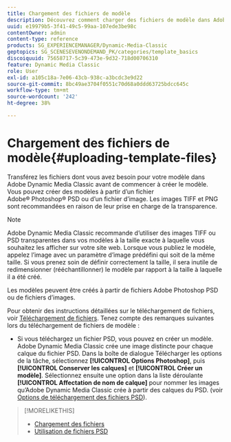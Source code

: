 ```yaml
---
title: Chargement des fichiers de modèle
description: Découvrez comment charger des fichiers de modèle dans Adobe Dynamic Media Classic.
uuid: e19979b5-3f41-49c5-99aa-107ede3be98c
contentOwner: admin
content-type: reference
products: SG_EXPERIENCEMANAGER/Dynamic-Media-Classic
geptopics: SG_SCENESEVENONDEMAND_PK/categories/template_basics
discoiquuid: 75658717-5c39-473e-9d32-718d00706310
feature: Dynamic Media Classic
role: User
exl-id: a105c18a-7e06-43cb-938c-a3bcdc3e9d22
source-git-commit: 8bc49ae3704f0551c70d68a0ddd63725bdcc645c
workflow-type: tm+mt
source-wordcount: '242'
ht-degree: 38%

---
```


# Chargement des fichiers de modèle{#uploading-template-files}

Transférez les fichiers dont vous avez besoin pour votre modèle dans Adobe Dynamic Media Classic avant de commencer à créer le modèle. Vous pouvez créer des modèles à partir d’un fichier Adobe® Photoshop® PSD ou d’un fichier d’image. Les images TIFF et PNG sont recommandées en raison de leur prise en charge de la transparence.

>[!NOTE]
>
>Adobe Dynamic Media Classic recommande d’utiliser des images TIFF ou PSD transparentes dans vos modèles à la taille exacte à laquelle vous souhaitez les afficher sur votre site web. Lorsque vous publiez le modèle, appelez l’image avec un paramètre d’image prédéfini qui soit de la même taille. Si vous prenez soin de définir correctement la taille, il sera inutile de redimensionner (rééchantillonner) le modèle par rapport à la taille à laquelle il a été créé.

Les modèles peuvent être créés à partir de fichiers Adobe Photoshop PSD ou de fichiers d’images. 

Pour obtenir des instructions détaillées sur le téléchargement de fichiers, voir [Téléchargement de fichiers](uploading-files.md#uploading_files). Tenez compte des remarques suivantes lors du téléchargement de fichiers de modèle :

* Si vous téléchargez un fichier PSD, vous pouvez en créer un modèle. Adobe Dynamic Media Classic crée une image distincte pour chaque calque du fichier PSD. Dans la boîte de dialogue Télécharger les options de la tâche, sélectionnez **[!UICONTROL Options Photoshop]**, puis **[!UICONTROL Conserver les calques]** et **[!UICONTROL Créer un modèle]**. Sélectionnez ensuite une option dans la liste déroulante **[!UICONTROL Affectation de nom de calque]** pour nommer les images qu’Adobe Dynamic Media Classic crée à partir des calques du PSD.
(voir [Options de téléchargement des fichiers PSD](psd-files.md#psd_upload_options)).

<!-- THERE IS NO LONGER AN IMAGE EDITING OPTIONS MENU * If you are uploading images, you can create a mask from its clipping path. This option applies to images created with image-editing applications in which a clipping path was created. In the Upload Job Options dialog box, select Image Editing Options and select the Create Mask From Clipping Path option. 
See [Image editing options at upload](image-editing-options-upload.md#image-editing-options-at-upload). -->

>[!MORELIKETHIS]
>
>* [Chargement des fichiers](uploading-files.md#uploading_your_files)
>* [Utilisation de fichiers PSD](psd-files.md#working_with_psd_files)

